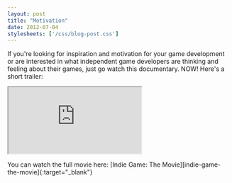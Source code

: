 ```yaml
---
layout: post
title: "Motivation"
date: 2012-07-04
stylesheets: ['/css/blog-post.css']
---
```

If you're looking for inspiration and motivation for your game development or are interested in what independent game developers are thinking and feeling about their games, just go watch this documentary. NOW! Here's a short trailer:

<div class="text-center">
  <div class="embed-responsive embed-responsive-16by9 mx-auto mb-2" style="max-width: 720px;">
    <iframe class="embed-responsive-item" src="https://www.youtube.com/embed/GhaT78i1x2M"></iframe>
  </div>
  <p class="figure-caption" markdown="1">You can watch the full movie here: [Indie Game: The Movie][indie-game-the-movie]{:target="_blank"}</p>
</div>

[indie-game-the-movie]: http://buy.indiegamethemovie.com/ "Indie Game: The Movie"
